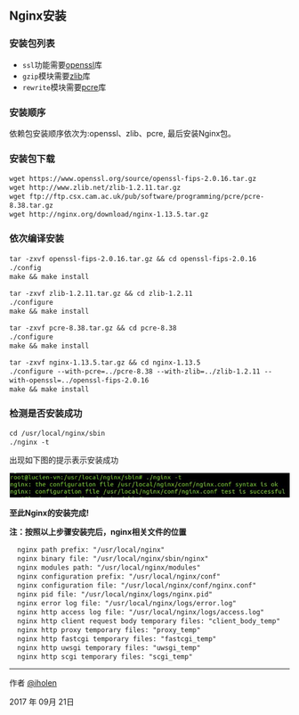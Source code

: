 ## Nginx安装

### 安装包列表

+ `ssl`功能需要[openssl](https://www.openssl.org/)库
+ `gzip`模块需要[zlib](http://www.zlib.net/)库
+ `rewrite`模块需要[pcre](http://www.pcre.org/)库

### 安装顺序

依赖包安装顺序依次为:openssl、zlib、pcre, 最后安装Nginx包。

### 安装包下载

```shell
wget https://www.openssl.org/source/openssl-fips-2.0.16.tar.gz
wget http://www.zlib.net/zlib-1.2.11.tar.gz
wget ftp://ftp.csx.cam.ac.uk/pub/software/programming/pcre/pcre-8.38.tar.gz
wget http://nginx.org/download/nginx-1.13.5.tar.gz
```

### **依次**编译安装

```shell
tar -zxvf openssl-fips-2.0.16.tar.gz && cd openssl-fips-2.0.16
./config 
make && make install
```

```shell
tar -zxvf zlib-1.2.11.tar.gz && cd zlib-1.2.11
./configure
make && make install
```

```shell
tar -zxvf pcre-8.38.tar.gz && cd pcre-8.38
./configure
make && make install
```

```shell
tar -zxvf nginx-1.13.5.tar.gz && cd nginx-1.13.5
./configure --with-pcre=../pcre-8.38 --with-zlib=../zlib-1.2.11 --with-openssl=../openssl-fips-2.0.16
make && make install
```

### 检测是否安装成功
```shell
cd /usr/local/nginx/sbin
./nginx -t
```

出现如下图的提示表示安装成功

![Nginx_install_success](nginx_install_success.jpg)

**至此Nginx的安装完成!**

**注：按照以上步骤安装完后，nginx相关文件的位置**
```shell
  nginx path prefix: "/usr/local/nginx"
  nginx binary file: "/usr/local/nginx/sbin/nginx"
  nginx modules path: "/usr/local/nginx/modules"
  nginx configuration prefix: "/usr/local/nginx/conf"
  nginx configuration file: "/usr/local/nginx/conf/nginx.conf"
  nginx pid file: "/usr/local/nginx/logs/nginx.pid"
  nginx error log file: "/usr/local/nginx/logs/error.log"
  nginx http access log file: "/usr/local/nginx/logs/access.log"
  nginx http client request body temporary files: "client_body_temp"
  nginx http proxy temporary files: "proxy_temp"
  nginx http fastcgi temporary files: "fastcgi_temp"
  nginx http uwsgi temporary files: "uwsgi_temp"
  nginx http scgi temporary files: "scgi_temp"
```

------
作者 [@iholen](https://github.com/iholen)

2017 年 09月 21日
